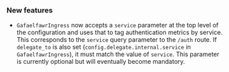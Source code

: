 ### New features

- `GafaelfawrIngress` now accepts a `service` parameter at the top level of the configuration and uses that to tag authentication metrics by service. This corresponds to the `service` query parameter to the `/auth` route. If `delegate_to` is also set (`config.delegate.internal.service` in `GafaelfawrIngress`), it must match the value of `service`. This parameter is currently optional but will eventually become mandatory.
